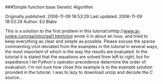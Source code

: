 ###Simple function base Genetic Algorithm

Originally published: 2006-11-09 18:53:29
Last updated: 2006-11-09 18:53:29
Author: Ed Blake

This is a solution to the first problem in this tutorial:\nhttp://www.ai-junkie.com/ga/intro/gat1.html\n\nI wrote it in about an hour, and tried to keep everything as clear and simple as possible.  Please excuse the sparse commenting.\n\nI deviated from the examples in the tutorial in several ways, the most important of which is the way the results are evaluated.  In the tutorial it is stated that the equations are solved from left to right, but for expedience I let Python's operator precedence determine the order of evaluation.  I'm not sure how close this example is to the example solution provided in the tutorial. I was to lazy to download unzip and decode the C source...